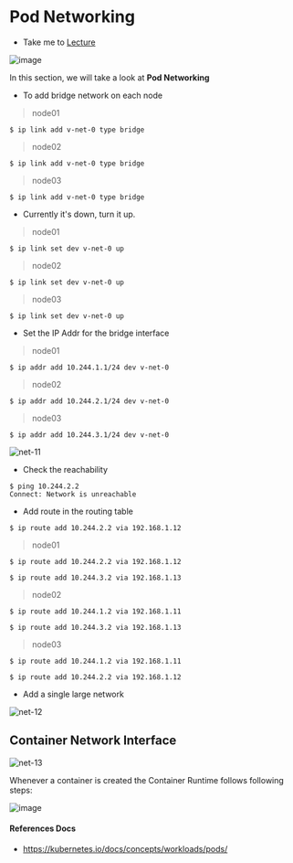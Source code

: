 # Pod Networking

  - Take me to [Lecture](https://kodekloud.com/topic/pod-networking/)

![image](https://github.com/user-attachments/assets/709f9a76-7452-43df-a82c-77d6d1d76dbe)


In this section, we will take a look at **Pod Networking**


- To add bridge network on each node

> node01
```
$ ip link add v-net-0 type bridge
```
> node02
```
$ ip link add v-net-0 type bridge
```

> node03
```
$ ip link add v-net-0 type bridge
```

- Currently it's down, turn it up.

> node01
```
$ ip link set dev v-net-0 up
```

> node02
```
$ ip link set dev v-net-0 up
```

> node03
```
$ ip link set dev v-net-0 up
```

- Set the IP Addr for the bridge interface

> node01
```
$ ip addr add 10.244.1.1/24 dev v-net-0
```

> node02
```
$ ip addr add 10.244.2.1/24 dev v-net-0
```

> node03
```
$ ip addr add 10.244.3.1/24 dev v-net-0
```

![net-11](../../images/net11.PNG)

- Check the reachability 

```
$ ping 10.244.2.2
Connect: Network is unreachable
```

- Add route in the routing table
```
$ ip route add 10.244.2.2 via 192.168.1.12
```

> node01
```
$ ip route add 10.244.2.2 via 192.168.1.12

$ ip route add 10.244.3.2 via 192.168.1.13
```

> node02
```
$ ip route add 10.244.1.2 via 192.168.1.11

$ ip route add 10.244.3.2 via 192.168.1.13

```

> node03
```
$ ip route add 10.244.1.2 via 192.168.1.11

$ ip route add 10.244.2.2 via 192.168.1.12
```

- Add a single large network 

![net-12](../../images/net12.PNG)


## Container Network Interface

![net-13](../../images/net13.PNG)


Whenever a container is created the Container Runtime follows following steps:

![image](https://github.com/user-attachments/assets/4ca34f21-8594-46da-8c1a-ddcb397ff90b)



#### References Docs

- https://kubernetes.io/docs/concepts/workloads/pods/
